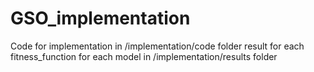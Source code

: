 # GSO_implementation
Code for implementation in /implementation/code folder
result for each fitness_function for each model in /implementation/results folder